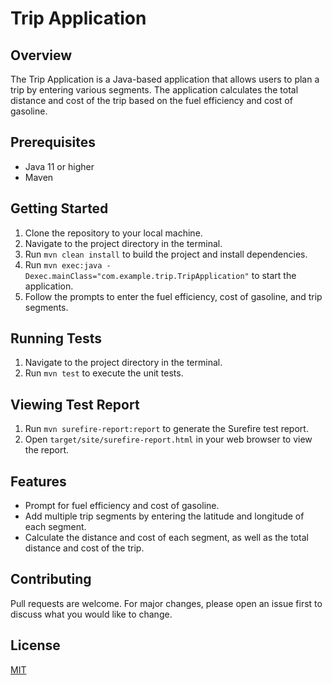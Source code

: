 # Trip Application

## Overview
The Trip Application is a Java-based application that allows users to plan a trip by entering various segments. The application calculates the total distance and cost of the trip based on the fuel efficiency and cost of gasoline.

## Prerequisites
- Java 11 or higher
- Maven

## Getting Started
1. Clone the repository to your local machine.
2. Navigate to the project directory in the terminal.
3. Run `mvn clean install` to build the project and install dependencies.
4. Run `mvn exec:java -Dexec.mainClass="com.example.trip.TripApplication"` to start the application.
5. Follow the prompts to enter the fuel efficiency, cost of gasoline, and trip segments.

## Running Tests
1. Navigate to the project directory in the terminal.
2. Run `mvn test` to execute the unit tests.

## Viewing Test Report
1. Run `mvn surefire-report:report` to generate the Surefire test report.
2. Open `target/site/surefire-report.html` in your web browser to view the report.

## Features
- Prompt for fuel efficiency and cost of gasoline.
- Add multiple trip segments by entering the latitude and longitude of each segment.
- Calculate the distance and cost of each segment, as well as the total distance and cost of the trip.

## Contributing
Pull requests are welcome. For major changes, please open an issue first to discuss what you would like to change.

## License
[MIT](https://choosealicense.com/licenses/mit/)